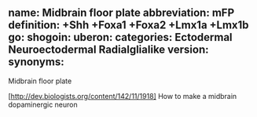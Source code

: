 name: Midbrain floor plate
abbreviation: mFP
definition: +Shh +Foxa1 +Foxa2 +Lmx1a +Lmx1b
go:
shogoin: 
uberon:
categories: Ectodermal Neuroectodermal Radialglialike
version:
synonyms:
---

Midbrain floor plate

[http://dev.biologists.org/content/142/11/1918] How to make a midbrain dopaminergic neuron







